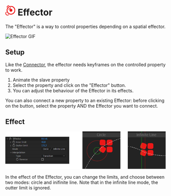 # ![effector Icon](img\duik-icons\automation\effector-icon-r.png) Effector

The "Effector" is a way to control properties depending on a spatial effector.

![Effector GIF](https://rainboxprod.coop/rainbox/wp-content/uploads/effector-1.gif)

## Setup

Like the [Connector](connector.md), the effector needs keyframes on the controlled property to work.

1. Animate the slave property
2. Select the property and click on the "Effector" button.
3. You can adjust the behaviour of the Effector in its effects.

You can also connect a new property to an existing Effector: before clicking on the button, select the property AND the Effector you want to connect.

## Effect

![Effector effects example](img\duik-screenshots\S-Rigging\S-Rigging-Automations\Effector-effects-example.png)

In the effect of the Effector, you can change the limits, and choose between two modes: circle and inifinite line.
Note that in the infinite line mode, the outter limit is ignored.
